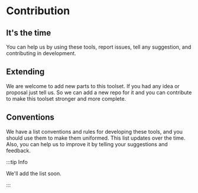 # Contribution

## It's the time

You can help us by using these tools, report issues, tell any suggestion, and contributing in development.

## Extending

We are welcome to add new parts to this toolset. If you had any idea or proposal just tell us. So we can add a new repo
for it and you can contribute to make this toolset stronger and more complete.

## Conventions

We have a list conventions and rules for developing these tools, and you should use them to make them uniformed. This
list updates over the time. Also, you can help us to improve it by telling your suggestions and feedback.

:::tip Info

We'll add the list soon.

:::
